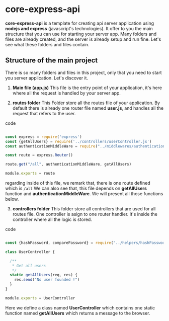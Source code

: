 # core-express-api

**core-express-api** is a template for creating api server application using **nodejs and express** (javascript's technologies).
It offer to you the main structure that you can use for starting your server app. Many folders and files are already created, and the server is already setup and run fine. Let's see what these folders and files contain.

## Structure of the main project
There is so many folders and files in this project, only that you need to start you server application. Let's discover it.

1. **Main file (app.js)**
This file is the entry point of your application, it's here where all the request is handled by your server app.

2. **routes folder**
This Folder store all the routes file of your application. By default there is already one router file named **user.js**, and handles all the request that refers to the user.

code

```javascript

const express = require('express')
const {getAllUsers} = require('../controllers/userController.js')
const authenticationMiddleWare = require("../middlewares/authentication.js")

const route = express.Router()

route.get("/all", authenticationMiddleWare, getAllUsers)

module.exports = route

```
regarding inside of this file, we remark that, there is one route defined which is `/all`
We can also see that, this file depends on **getAllUsers** function and **authenticationMiddleWare**. We will present all those functions below.

3. **controllers folder**
This folder store all controllers that are used for all routes file. One controller is asign to one router handler. It's inside the controller where all the logic is stored.

code

```javascript

const {hashPassword, comparePassword} = require("../helpers/hashPassword.js")

class UserController {

  /**
   * Get all users
   */
  static getAllUsers(req, res) {
    res.send("No user founded !")
  }
}

module.exports = UserController

```

Here we define a class named **UserController** which contains one static function named **getAllUsers** which returns a message to the browser.
